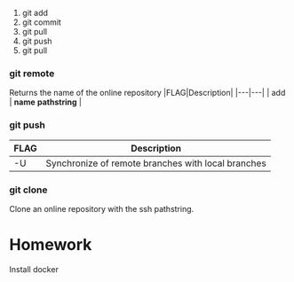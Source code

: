 1. git add
2. git commit
3. git pull
4. git push
5. git pull


### git remote
Returns the name of the online repository
|FLAG|Description|
|---|---|
| add | **name** **pathstring** |

### git push

|FLAG|Description|
|---|---|
| -U | Synchronize of remote branches with local branches |

### git clone
Clone an online repository with the ssh pathstring.


# Homework
Install docker
